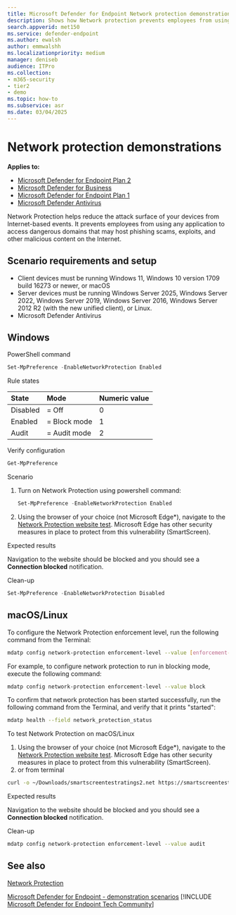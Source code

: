 ```yaml
---
title: Microsoft Defender for Endpoint Network protection demonstrations
description: Shows how Network protection prevents employees from using any application to access dangerous domains that may host phishing scams, exploits, and other malicious content on the Internet.
search.appverid: met150
ms.service: defender-endpoint
ms.author: ewalsh
author: emmwalshh
ms.localizationpriority: medium
manager: deniseb
audience: ITPro
ms.collection:
- m365-security
- tier2
- demo
ms.topic: how-to
ms.subservice: asr
ms.date: 03/04/2025
---
```


# Network protection demonstrations

**Applies to:**

- [Microsoft Defender for Endpoint Plan 2](microsoft-defender-endpoint.md)
- [Microsoft Defender for Business](https://www.microsoft.com/security/business/endpoint-security/microsoft-defender-business)
- [Microsoft Defender for Endpoint Plan 1](microsoft-defender-endpoint.md)
- [Microsoft Defender Antivirus](microsoft-defender-antivirus-windows.md)

Network Protection helps reduce the attack surface of your devices from Internet-based events. It prevents employees from using any application to access dangerous domains that may host phishing scams, exploits, and other malicious content on the Internet.

## Scenario requirements and setup

- Client devices must be running Windows 11, Windows 10 version 1709 build 16273 or newer, or macOS
- Server devices must be running Windows Server 2025, Windows Server 2022, Windows Server 2019, Windows Server 2016, Windows Server 2012 R2 (with the new unified client), or Linux.
- Microsoft Defender Antivirus

## Windows

PowerShell command

```powershell
Set-MpPreference -EnableNetworkProtection Enabled
```

Rule states

|State | Mode| Numeric value |
|:---|:---|:---|
| Disabled | = Off | 0 |
| Enabled | = Block mode | 1 |
| Audit | = Audit mode | 2 |

Verify configuration

```powershell
Get-MpPreference
```

Scenario

1. Turn on Network Protection using powershell command:

   ```powershell
   Set-MpPreference -EnableNetworkProtection Enabled
   ```

2. Using the browser of your choice (not Microsoft Edge*), navigate to the [Network Protection website test](https://smartscreentestratings2.net/). Microsoft Edge has other security measures in place to protect from this vulnerability (SmartScreen).

Expected results

Navigation to the website should be blocked and you should see a **Connection blocked** notification.

Clean-up

```powershell
Set-MpPreference -EnableNetworkProtection Disabled
```

## macOS/Linux

To configure the Network Protection enforcement level, run the following command from the Terminal:


```bash
mdatp config network-protection enforcement-level --value [enforcement-level]
```

For example, to configure network protection to run in blocking mode, execute the following command:


```bash
mdatp config network-protection enforcement-level --value block
```

To confirm that network protection has been started successfully, run the following command from the Terminal, and verify that it prints "started":


```bash
mdatp health --field network_protection_status
```

To test Network Protection on macOS/Linux

1. Using the browser of your choice (not Microsoft Edge*), navigate to the [Network Protection website test](https://smartscreentestratings2.net/). Microsoft Edge has other security measures in place to protect from this vulnerability (SmartScreen).
1. or from terminal 

```bash
curl -o ~/Downloads/smartscreentestratings2.net https://smartscreentestratings2.net/ 
```

Expected results

Navigation to the website should be blocked and you should see a **Connection blocked** notification.

Clean-up


```bash
mdatp config network-protection enforcement-level --value audit
```

## See also

[Network Protection](network-protection.md)

[Microsoft Defender for Endpoint - demonstration scenarios](defender-endpoint-demonstrations.md)
[!INCLUDE [Microsoft Defender for Endpoint Tech Community](../includes/defender-mde-techcommunity.md)]
